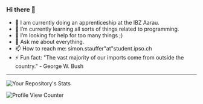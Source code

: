### Hi there 👋


- 🔭 I am currently doing an apprenticeship at the IBZ Aarau.
- 🌱 I’m currently learning all sorts of things related to programming.
- 🤔 I’m looking for help for too many things ;)
- 💬 Ask me about everything.
- 📫 How to reach me: simon.stauffer"at"student.ipso.ch
- ⚡ Fun fact: "The vast majority of our imports come from outside the country." - George W. Bush
---


![Your Repository's Stats](https://github-readme-stats.vercel.app/api/top-langs/?username=Irasil&theme=blue-green)


![Profile View Counter](https://komarev.com/ghpvc/?username=Irasil)
